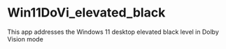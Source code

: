 # Win11DoVi_elevated_black
This app addresses the Windows 11 desktop elevated black level in Dolby Vision mode
